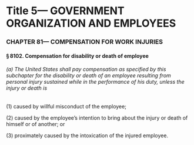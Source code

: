
# Title 5— GOVERNMENT ORGANIZATION AND EMPLOYEES
### CHAPTER 81— COMPENSATION FOR WORK INJURIES
#### § 8102. Compensation for disability or death of employee
###### (a) The United States shall pay compensation as specified by this subchapter for the disability or death of an employee resulting from personal injury sustained while in the performance of his duty, unless the injury or death is

(1) caused by willful misconduct of the employee;

(2) caused by the employee’s intention to bring about the injury or death of himself or of another; or

(3) proximately caused by the intoxication of the injured employee.
